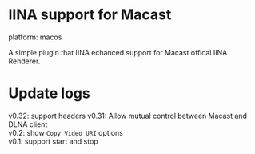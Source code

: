 # IINA support for Macast

platform: macos

A simple plugin that IINA echanced support for Macast offical IINA Renderer.

# Update logs

v0.32: support headers
v0.31: Allow mutual control between Macast and DLNA client  
v0.2: show `Copy Video URI` options  
v0.1: support start and stop
